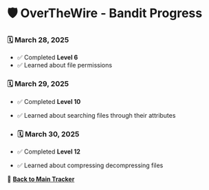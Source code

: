 # 🛡️ OverTheWire - Bandit Progress  

### 🗓️ March 28, 2025  
- ✅ Completed **Level 6**  
- ✅ Learned about file permissions

### 🗓️ March 29, 2025  
- ✅ Completed **Level 10**  
- ✅ Learned about searching files through their attributes

- ### 🗓️ March 30, 2025  
- ✅ Completed **Level 12**  
- ✅ Learned about compressing decompressing files


🔄 **[Back to Main Tracker](README.md)**
